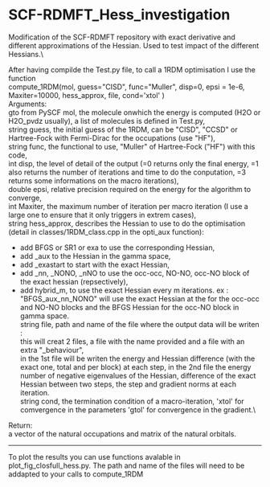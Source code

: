 # SCF-RDMFT_Hess_investigation
Modification of the SCF-RDMFT repository with exact derivative and different approximations of the Hessian. Used to test impact of the different Hessians.\

After having compilde the Test.py file, to call a 1RDM optimisation I use the function\
compute_1RDM(mol, guess="CISD", func="Muller", disp=0, epsi = 1e-6, Maxiter=10000, 
                 hess_approx, file, cond='xtol' )\
Arguments:\
gto from PySCF mol, the molecule onwhich the energy is computed (H2O or H2O_pvdz usually), a list of molecules is defined in Test.py,\
string guess, the initial guess of the 1RDM, can be "CISD", "CCSD" or Hartree-Fock with Fermi-Dirac for the occupations (use "HF"),\
string func, the functional to use, "Muller" of Hartree-Fock ("HF") with this code,\
int disp, the level of detail of the output (=0 returns only the final energy, =1 also returns the number of iterations and time to do the conputation, =3 returns some informations on the macro iterations),\
double epsi, relative precision required on the energy for the algorithm to converge, \
int Maxiter, the maximum number of iteration per macro iteration (I use a large one to ensure that it only triggers in extrem cases),\
string hess_approx, describes the Hessian to use to do the optimisation (detail in classes/1RDM_class.cpp in the opti_aux function):
  - add BFGS or SR1 or exa to use the corresponding Hessian,
  - add _aux to the Hessian in the gamma space,
  - add _exastart to start with the exact Hessian,
  - add _nn, _NONO, _nNO to use the occ-occ, NO-NO, occ-NO block of the exact hessian (repsectively),
  - add hybrid_m, to use the exact Hessian every m iterations.
  ex : "BFGS_aux_nn_NONO" will use the exact Hessian at the for the occ-occ and NO-NO blocks and the BFGS Hessian for the occ-NO block in gamma space.\
string file, path and name of the file where the output data will be writen :\
  this will creat 2 files, a file with the name provided and a file with an extra "_behaviour",\
  in the 1st file will be writen the energy and Hessian difference (with the exact one, total and per block) at each step,
  in the 2nd file the energy number of negative eigenvalues of the Hessian, difference of the exact Hessian between two steps, the step and gradient norms at each iteration.\
string cond, the termination condition of a macro-iteration, 'xtol' for comvergence in the parameters 'gtol' for convergence in the gradient.\

Return:\
a vector of the natural occupations and matrix of the natural orbitals. 

----------------------------------------------------------------------------

To plot the results you can use functions avalable in plot_fig_closfull_hess.py.
The path and name of the files will need to be addapted to your calls to compute_1RDM

